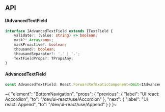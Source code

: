 

## API

#### IAdvancedTextField

```ts
interface IAdvancedTextField extends ITextField {
    validate?: (value: string) => boolean;
    mask?: Array<any>;
    maskProactive?: boolean;
    thousand?: boolean;
    thousandSeparator?: ',' | '.';
    TextFieldProps?: TPropsAny;
}
```

#### AdvancedTextField

```ts
const AdvancedTextField: React.ForwardRefExoticComponent<Omit<IAdvancedTextField, "ref"> & React.RefAttributes<unknown>>;
```


~{
  "element": "BottomNavigation",
  "props": {
    "previous": {
      "label": "UI react: Accordion",
      "to": "/dev/ui-react/use/Accordion"
    },
    "next": {
      "label": "UI react: Append",
      "to": "/dev/ui-react/use/Append"
    }
  }
}~
